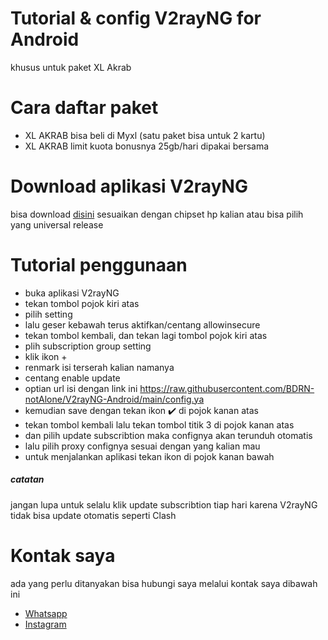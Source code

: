 # Tutorial &amp; config V2rayNG for Android
khusus untuk paket XL Akrab
# Cara daftar paket
- XL AKRAB bisa beli di Myxl (satu paket bisa untuk 2 kartu)
- XL AKRAB limit kuota bonusnya 25gb/hari dipakai bersama 
# Download aplikasi V2rayNG
bisa download <a href="https://github.com/djoeni/pitureienge/releases">disini</a>
sesuaikan dengan chipset hp kalian atau bisa pilih yang universal release 
# Tutorial penggunaan
- buka aplikasi V2rayNG
- tekan tombol pojok kiri atas
- pilih setting
- lalu geser kebawah terus aktifkan/centang allowinsecure
- tekan tombol kembali, dan tekan lagi tombol pojok kiri atas
- plih subscription group setting
- klik ikon + 
- renmark isi terserah kalian namanya
- centang enable update
- optian url isi dengan link ini
https://raw.githubusercontent.com/BDRN-notAlone/V2rayNG-Android/main/config.ya
- kemudian save dengan tekan ikon ✔️ di pojok kanan atas 
- tekan tombol kembali lalu tekan tombol titik 3 di pojok kanan atas 
- dan pilih update subscribtion maka confignya akan terunduh otomatis 
- lalu pilih proxy confignya sesuai dengan yang kalian mau 
- untuk menjalankan aplikasi tekan ikon di pojok kanan bawah
##### catatan
jangan lupa untuk selalu klik update subscribtion tiap hari karena V2rayNG tidak bisa update otomatis seperti Clash 
# Kontak saya
ada yang perlu ditanyakan bisa hubungi saya melalui kontak saya dibawah ini
- <a href="https://wa.me/6285173088582">Whatsapp</a>
- <a href="https://instagram.com/junaidi2_">Instagram</a>
